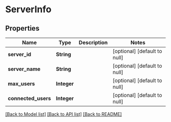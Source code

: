 # ServerInfo
## Properties

| Name | Type | Description | Notes |
|------------ | ------------- | ------------- | -------------|
| **server\_id** | **String** |  | [optional] [default to null] |
| **server\_name** | **String** |  | [optional] [default to null] |
| **max\_users** | **Integer** |  | [optional] [default to null] |
| **connected\_users** | **Integer** |  | [optional] [default to null] |

[[Back to Model list]](../README.md#documentation-for-models) [[Back to API list]](../README.md#documentation-for-api-endpoints) [[Back to README]](../README.md)

